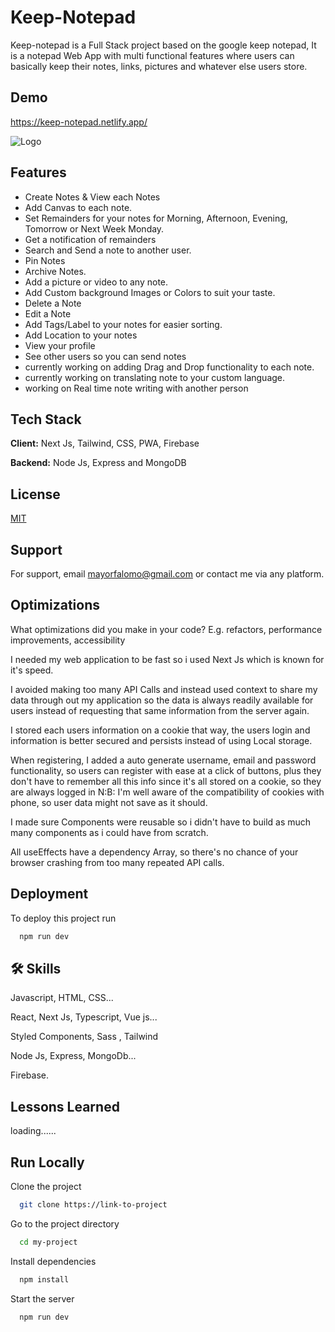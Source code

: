
# Keep-Notepad

Keep-notepad is a Full Stack project based on the google keep notepad, It is a notepad Web App with multi functional features where users can basically keep their notes, links, pictures and whatever else users store.

## Demo

https://keep-notepad.netlify.app/

![Logo](https://res.cloudinary.com/dsghy4siv/image/upload/v1702017241/tom7hzs0ed1tgo6xu7xc.png)


## Features

- Create Notes & View each Notes
- Add Canvas to each note.
- Set Remainders for your notes for Morning, Afternoon, Evening, Tomorrow or Next Week Monday.
- Get a notification of remainders
- Search and Send a note to another user.
- Pin Notes
- Archive Notes.
- Add a picture or video to any note.
- Add Custom background Images or Colors to suit your taste.
- Delete a Note
- Edit a Note
- Add Tags/Label to your notes for easier sorting.
- Add Location to your notes
- View your profile
- See other users so you can send notes
- currently working on adding Drag and Drop functionality to each note.
- currently working on translating note to your custom language.
- working on Real time note writing with another person
## Tech Stack

**Client:** Next Js, Tailwind, CSS, PWA, Firebase

**Backend:** Node Js, Express and MongoDB



## License

[MIT](https://choosealicense.com/licenses/mit/)


## Support

For support, email mayorfalomo@gmail.com or contact me via any platform.


## Optimizations

What optimizations did you make in your code? E.g. refactors, performance improvements, accessibility

I needed my web application to be fast so i used Next Js which is known for it's speed.

I avoided making too many API Calls and instead used context to share my data through out my application so the data is always readily available for users instead of requesting that same information from the server again.

I stored each users information on a cookie that way, the users login and information is better secured and persists instead of using Local storage.

When registering, I added a auto generate username, email and password functionality, so users can register with ease at a click of buttons, plus they don't have to remember all this info since it's all stored on a cookie, so they are always logged in
N:B: I'm well aware of the compatibility of cookies with phone, so user data might not save as it should.

I made sure Components were reusable so i didn't have to build as much many components as i could have from scratch.

All useEffects have a dependency Array, so there's no chance of your browser crashing from too many repeated API calls.
## Deployment

To deploy this project run

```bash
  npm run dev
```


## 🛠 Skills
Javascript, HTML, CSS...

React, Next Js, Typescript, Vue js...

Styled Components, Sass , Tailwind

Node Js, Express, MongoDb...

Firebase.
## Lessons Learned

loading......
## Run Locally

Clone the project

```bash
  git clone https://link-to-project
```

Go to the project directory

```bash
  cd my-project
```

Install dependencies

```bash
  npm install
```

Start the server

```bash
  npm run dev
```


